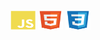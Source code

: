 <div style="display: inline_block"><br>
  <img align="center" alt="jjj-Js" height="30" width="40" src="https://raw.githubusercontent.com/devicons/devicon/master/icons/javascript/javascript-plain.svg">
  <img align="center" alt="jjj-HTML" height="30" width="40" src="https://raw.githubusercontent.com/devicons/devicon/master/icons/html5/html5-original.svg">
  <img align="center" alt="jjj-CSS" height="30" width="40" src="https://raw.githubusercontent.com/devicons/devicon/master/icons/css3/css3-original.svg">
</div>
